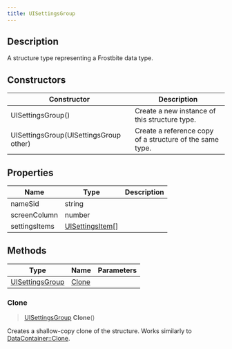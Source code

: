 ```yaml
---
title: UISettingsGroup
---
```

## Description

A structure type representing a Frostbite data type.

## Constructors

| Constructor                            | Description                                              |
| -------------------------------------- | -------------------------------------------------------- |
| UISettingsGroup()                      | Create a new instance of this structure type.            |
| UISettingsGroup(UISettingsGroup other) | Create a reference copy of a structure of the same type. |

## Properties

| Name          | Type                                 | Description |
| ------------- | ------------------------------------ | ----------- |
| nameSid       | string                               |             |
| screenColumn  | number                               |             |
| settingsItems | [UISettingsItem](/vext/ref/fb/uisettingsitem/)\[\] |             |

## Methods

| Type                               | Name            | Parameters |
| ---------------------------------- | --------------- | ---------- |
| [UISettingsGroup](/vext/ref/fb/uisettingsgroup/) | [Clone](#clone) |            |

### Clone

> [UISettingsGroup](/vext/ref/fb/uisettingsgroup/) **Clone**()

Creates a shallow-copy clone of the structure. Works similarly to [DataContainer::Clone](/vext/ref/shared/class/datacontainer#clone).
